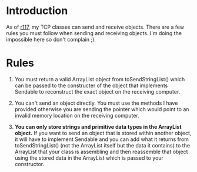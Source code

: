 # Introduction #

As of [r117](https://code.google.com/p/r2dst/source/detail?r=117), my TCP classes can send and receive objects. There are a few rules you must follow when sending and receiving objects. I'm doing the impossible here so don't complain ;).

# Rules #

1. You must return a valid ArrayList object from toSendStringList() which can be passed to the constructer of the object that implements Sendable to reconstruct the exact object on the receiving computer.

2. You can't send an object directly. You must use the methods I have provided otherwise you are sending the pointer which would point to an invalid memory location on the receiving computer.

3. **You can only store strings and primitive data types in the ArrayList object.** If you want to send an object that is stored within another object, it will have to implement Sendable and you can add what it returns from toSendStringList() (not the ArrayList itself but the data it contains) to the ArrayList that your class is assembling and then reassemble that object using the stored data in the ArrayList which is passed to your constructor.